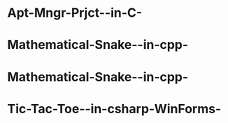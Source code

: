 # Apt-Mngr-Prjct--in-C-
# Mathematical-Snake--in-cpp-
# Mathematical-Snake--in-cpp-
# Tic-Tac-Toe--in-csharp-WinForms-
